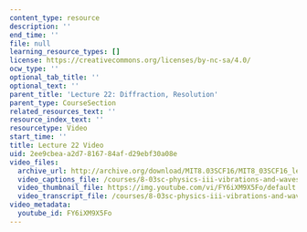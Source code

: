 ```yaml
---
content_type: resource
description: ''
end_time: ''
file: null
learning_resource_types: []
license: https://creativecommons.org/licenses/by-nc-sa/4.0/
ocw_type: ''
optional_tab_title: ''
optional_text: ''
parent_title: 'Lecture 22: Diffraction, Resolution'
parent_type: CourseSection
related_resources_text: ''
resource_index_text: ''
resourcetype: Video
start_time: ''
title: Lecture 22 Video
uid: 2ee9cbea-a2d7-8167-84af-d29ebf30a08e
video_files:
  archive_url: http://archive.org/download/MIT8.03SCF16/MIT8_03SCF16_lec22_300k.mp4
  video_captions_file: /courses/8-03sc-physics-iii-vibrations-and-waves-fall-2016/a20c45c5f890583d8b68c4aedf50ff1f_FY6iXM9X5Fo.vtt
  video_thumbnail_file: https://img.youtube.com/vi/FY6iXM9X5Fo/default.jpg
  video_transcript_file: /courses/8-03sc-physics-iii-vibrations-and-waves-fall-2016/5af9c41fdccba16a92c2994a0521c14b_FY6iXM9X5Fo.pdf
video_metadata:
  youtube_id: FY6iXM9X5Fo
---
```

